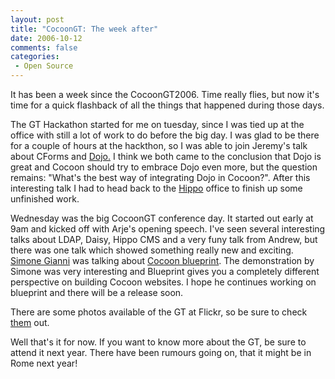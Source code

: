 ```yaml
---
layout: post
title: "CocoonGT: The week after"
date: 2006-10-12
comments: false
categories:
 - Open Source
---
```


It has been a week since the CocoonGT2006. Time really flies, but now it's time for a quick flashback of all the things that happened during those days.

The GT Hackathon started for me on tuesday, since I was tied up at the office with still a lot of work to do before the big day. I was glad to be there for a couple of hours at the hackthon, so I was able to join Jeremy's talk about CForms and <a href="http://www.dojotoolkit.org/" target="_blank">Dojo.</a> I think we both came to the conclusion that Dojo is great and Cocoon should try to embrace Dojo even more, but the question remains: "What's the best way of integrating Dojo in Cocoon?".
After this interesting talk I had to head back to the <a href="http://www.hippo.nl/" target="_blank">Hippo</a> office to finish up some unfinished work.

Wednesday was the big CocoonGT conference day. It started out early at 9am and kicked off with Arje's opening speech. I've seen several interesting talks about LDAP, Daisy, Hippo CMS and a very funy talk from Andrew, but there was one talk which showed something really new and exciting. <a href="http://www.simonegianni.it/index.php/" target="_blank">Simone Gianni</a> was talking about <a href="https://forge.pronetics.it/svn/scratchpad/blueprint/" target="_blank">Cocoon blueprint</a>. The demonstration by Simone was very interesting and Blueprint gives you a completely different perspective on building Cocoon websites. I hope he continues working on blueprint and there will be a release soon.

There are some photos available of the GT at Flickr, so be sure to check <a href="http://www.flickr.com/photos/tags/cocoongt2006/" target="_blank">them</a> out.

Well that's it for now. If you want to know more about the GT, be sure to attend it next year. There have been rumours going on, that it might be in Rome next year!
